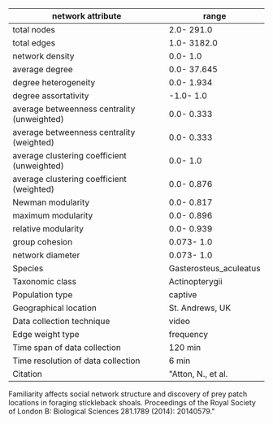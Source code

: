 network attribute|range
---|---
total nodes|2.0- 291.0
total edges|1.0- 3182.0
network density|0.0- 1.0
average degree|0.0- 37.645
degree heterogeneity|0.0- 1.934
degree assortativity|-1.0- 1.0
average betweenness centrality (unweighted)|0.0- 0.333
average betweenness centrality (weighted)|0.0- 0.333
average clustering coefficient (unweighted)|0.0- 1.0
average clustering coefficient (weighted)|0.0- 0.876
Newman modularity|0.0- 0.817
maximum modularity|0.0- 0.896
relative modularity|0.0- 0.939
group cohesion|0.073- 1.0
network diameter|0.073- 1.0
Species|Gasterosteus_aculeatus
Taxonomic class|Actinopterygii
Population type|captive
Geographical location|St. Andrews, UK
Data collection technique|video
Edge weight type|frequency
Time span of data collection|120 min
Time resolution of data collection|6 min
Citation|"Atton, N., et al. 
Familiarity affects social network structure and discovery of prey patch locations in foraging stickleback shoals.
 Proceedings of the Royal Society of London B: Biological Sciences 281.1789 (2014): 20140579."
